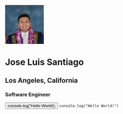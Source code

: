 
<img style="width: 25%; margin: auto;" src="https://raw.githubusercontent.com/santi-jose/aboutme/main/assets/Graduation_parents%20(2).jpg" alt="Jose Luis Santiago Graduation headshot">

# Jose Luis Santiago
## Los Angeles, California
### Software Engineer
<button>console.log("Hello World!);</button>
`console.log("Hello World!")`
